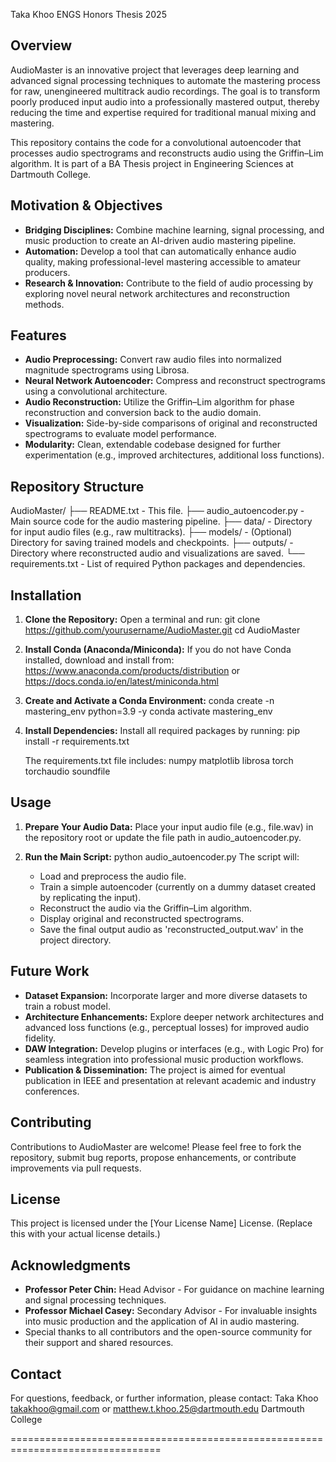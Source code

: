 Taka Khoo ENGS Honors Thesis 2025

Overview
--------
AudioMaster is an innovative project that leverages deep learning and advanced
signal processing techniques to automate the mastering process for raw, unengineered
multitrack audio recordings. The goal is to transform poorly produced input
audio into a professionally mastered output, thereby reducing the time and expertise
required for traditional manual mixing and mastering.

This repository contains the code for a convolutional autoencoder that processes
audio spectrograms and reconstructs audio using the Griffin–Lim algorithm. It is part
of a BA Thesis project in Engineering Sciences at Dartmouth College.

Motivation & Objectives
-------------------------
- **Bridging Disciplines:** Combine machine learning, signal processing, and music production to create an AI-driven audio mastering pipeline.
- **Automation:** Develop a tool that can automatically enhance audio quality, making professional-level mastering accessible to amateur producers.
- **Research & Innovation:** Contribute to the field of audio processing by exploring novel neural network architectures and reconstruction methods.

Features
--------
- **Audio Preprocessing:** Convert raw audio files into normalized magnitude spectrograms using Librosa.
- **Neural Network Autoencoder:** Compress and reconstruct spectrograms using a convolutional architecture.
- **Audio Reconstruction:** Utilize the Griffin–Lim algorithm for phase reconstruction and conversion back to the audio domain.
- **Visualization:** Side-by-side comparisons of original and reconstructed spectrograms to evaluate model performance.
- **Modularity:** Clean, extendable codebase designed for further experimentation (e.g., improved architectures, additional loss functions).

Repository Structure
--------------------
AudioMaster/
├── README.txt               - This file.
├── audio_autoencoder.py     - Main source code for the audio mastering pipeline.
├── data/                    - Directory for input audio files (e.g., raw multitracks).
├── models/                  - (Optional) Directory for saving trained models and checkpoints.
├── outputs/                 - Directory where reconstructed audio and visualizations are saved.
└── requirements.txt         - List of required Python packages and dependencies.

Installation
------------
1. **Clone the Repository:**
   Open a terminal and run:
     git clone https://github.com/yourusername/AudioMaster.git
     cd AudioMaster

2. **Install Conda (Anaconda/Miniconda):**
   If you do not have Conda installed, download and install from:
     https://www.anaconda.com/products/distribution
   or
     https://docs.conda.io/en/latest/miniconda.html

3. **Create and Activate a Conda Environment:**
     conda create -n mastering_env python=3.9 -y
     conda activate mastering_env

4. **Install Dependencies:**
   Install all required packages by running:
     pip install -r requirements.txt

   The requirements.txt file includes:
     numpy
     matplotlib
     librosa
     torch
     torchaudio
     soundfile

Usage
-----
1. **Prepare Your Audio Data:**
   Place your input audio file (e.g., file.wav) in the repository root or update the file path in audio_autoencoder.py.

2. **Run the Main Script:**
     python audio_autoencoder.py
   The script will:
     - Load and preprocess the audio file.
     - Train a simple autoencoder (currently on a dummy dataset created by replicating the input).
     - Reconstruct the audio via the Griffin–Lim algorithm.
     - Display original and reconstructed spectrograms.
     - Save the final output audio as 'reconstructed_output.wav' in the project directory.

Future Work
-----------
- **Dataset Expansion:** Incorporate larger and more diverse datasets to train a robust model.
- **Architecture Enhancements:** Explore deeper network architectures and advanced loss functions (e.g., perceptual losses) for improved audio fidelity.
- **DAW Integration:** Develop plugins or interfaces (e.g., with Logic Pro) for seamless integration into professional music production workflows.
- **Publication & Dissemination:** The project is aimed for eventual publication in IEEE and presentation at relevant academic and industry conferences.

Contributing
------------
Contributions to AudioMaster are welcome! Please feel free to fork the repository, submit bug reports, propose enhancements, or contribute improvements via pull requests.

License
-------
This project is licensed under the [Your License Name] License. (Replace this with your actual license details.)

Acknowledgments
---------------
- **Professor Peter Chin:** Head Advisor - For guidance on machine learning and signal processing techniques.
- **Professor Michael Casey:** Secondary Advisor - For invaluable insights into music production and the application of AI in audio mastering.
- Special thanks to all contributors and the open-source community for their support and shared resources.

Contact
-------
For questions, feedback, or further information, please contact:
Taka Khoo
takakhoo@gmail.com or matthew.t.khoo.25@dartmouth.edu
Dartmouth College

================================================================================
